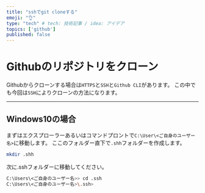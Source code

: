 ```yaml
---
title: "sshでgit cloneする"
emoji: "👌"
type: "tech" # tech: 技術記事 / idea: アイデア
topics: ['github']
published: false
---
```


# Githubのリポジトリをクローン

Githubからクローンする場合は`HTTPS`と`SSH`と`Github CLI`があります。
この中でも今回は`SSH`によりクローンの方法になります。

-----

## Windows10の場合

まずはエクスプローラーあるいはコマンドプロントで`C:\User\<ご自身のユーザー名>`に移動します。
ここのフォルダー直下で`.shh`フォルダーを作成します。
```sh
mkdir .shh
```

次に.sshフォルダーに移動してください。
```sh
C:\Users\<ご自身のユーザー名>> cd .ssh
C:\Users\<ご自身のユーザー名>\.ssh>
```


